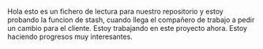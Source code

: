 Hola esto es un fichero de lectura para nuestro repositorio
y estoy probando la funcion de stash, cuando llega el compañero de trabajo a pedir un cambio para el cliente.
Estoy trabajando en este proyecto ahora.
Estoy haciendo progresos muy interesantes.
